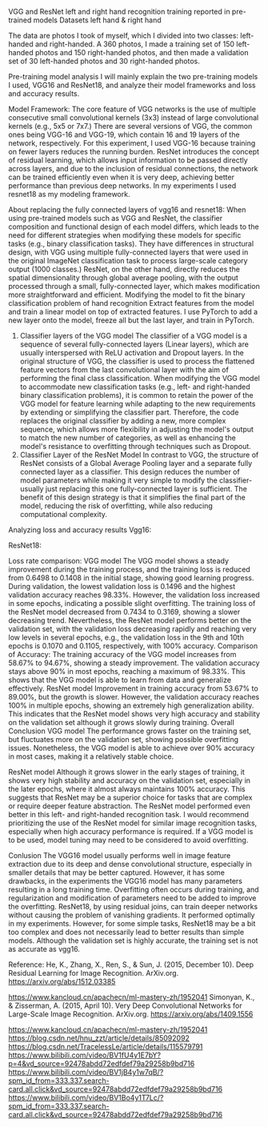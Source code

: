VGG and ResNet left and right hand recognition training reported in pre-trained models
Datasets
left hand & right hand
                
 
The data are photos I took of myself, which I divided into two classes: left-handed and right-handed. A 360 photos, I made a training set of 150 left-handed photos and 150 right-handed photos, and then made a validation set of 30 left-handed photos and 30 right-handed photos.


Pre-training model analysis
 I will mainly explain the two pre-training models I used, VGG16 and ResNet18, and analyze their model frameworks and loss and accuracy results.

Model Framework:
The core feature of VGG networks is the use of multiple consecutive small convolutional kernels (3x3) instead of large convolutional kernels (e.g., 5x5 or 7x7.) There are several versions of VGG, the common ones being VGG-16 and VGG-19, which contain 16 and 19 layers of the network, respectively. For this experiment, I used VGG-16 because training on fewer layers reduces the running burden.
ResNet introduces the concept of residual learning, which allows input information to be passed directly across layers, and due to the inclusion of residual connections, the network can be trained efficiently even when it is very deep, achieving better performance than previous deep networks. In my experiments I used resnet18 as my modeling framework.


About replacing the fully connected layers of vgg16 and resnet18:
When using pre-trained models such as VGG and ResNet, the classifier composition and functional design of each model differs, which leads to the need for different strategies when modifying these models for specific tasks (e.g., binary classification tasks).
They have differences in structural design, with VGG using multiple fully-connected layers that were used in the original ImageNet classification task to process large-scale category output (1000 classes.) ResNet, on the other hand, directly reduces the spatial dimensionality through global average pooling, with the output processed through a small, fully-connected layer, which makes modification more straightforward and efficient.
Modifying the model to fit the binary classification problem of hand recognition
Extract features from the model and train a linear model on top of extracted features. I use PyTorch to add a new layer onto the model, freeze all but the last layer, and train in PyTorch.

1. Classifier layers of the VGG model
The classifier of a VGG model is a sequence of several fully-connected layers (Linear layers), which are usually interspersed with ReLU activation and Dropout layers. In the original structure of VGG, the classifier is used to process the flattened feature vectors from the last convolutional layer with the aim of performing the final class classification.
When modifying the VGG model to accommodate new classification tasks (e.g., left- and right-handed binary classification problems), it is common to retain the power of the VGG model for feature learning while adapting to the new requirements by extending or simplifying the classifier part. Therefore, the code replaces the original classifier by adding a new, more complex sequence, which allows more flexibility in adjusting the model's output to match the new number of categories, as well as enhancing the model's resistance to overfitting through techniques such as Dropout.
2. Classifier Layer of the ResNet Model
In contrast to VGG, the structure of ResNet consists of a Global Average Pooling layer and a separate fully connected layer as a classifier. This design reduces the number of model parameters while making it very simple to modify the classifier-usually just replacing this one fully-connected layer is sufficient. The benefit of this design strategy is that it simplifies the final part of the model, reducing the risk of overfitting, while also reducing computational complexity.


Analyzing loss and accuracy results
Vgg16:
 
ResNet18:
 


Loss rate comparison:
VGG model The VGG model shows a steady improvement during the training process, and the training loss is reduced from 0.6498 to 0.1408 in the initial stage, showing good learning progress. During validation, the lowest validation loss is 0.1496 and the highest validation accuracy reaches 98.33%. However, the validation loss increased in some epochs, indicating a possible slight overfitting.
The training loss of the ResNet model decreased from 0.7434 to 0.3169, showing a slower decreasing trend. Nevertheless, the ResNet model performs better on the validation set, with the validation loss decreasing rapidly and reaching very low levels in several epochs, e.g., the validation loss in the 9th and 10th epochs is 0.1070 and 0.1105, respectively, with 100% accuracy.
Comparison of Accuracy:
The training accuracy of the VGG model increases from 58.67% to 94.67%, showing a steady improvement. The validation accuracy stays above 90% in most epochs, reaching a maximum of 98.33%. This shows that the VGG model is able to learn from data and generalize effectively.
ResNet model Improvement in training accuracy from 53.67% to 89.00%, but the growth is slower. However, the validation accuracy reaches 100% in multiple epochs, showing an extremely high generalization ability. This indicates that the ResNet model shows very high accuracy and stability on the validation set although it grows slowly during training.
Overall Conclusion
VGG model The performance grows faster on the training set, but fluctuates more on the validation set, showing possible overfitting issues. Nonetheless, the VGG model is able to achieve over 90% accuracy in most cases, making it a relatively stable choice.

ResNet model Although it grows slower in the early stages of training, it shows very high stability and accuracy on the validation set, especially in the later epochs, where it almost always maintains 100% accuracy. This suggests that ResNet may be a superior choice for tasks that are complex or require deeper feature abstraction.
The ResNet model performed even better in this left- and right-handed recognition task. I would recommend prioritizing the use of the ResNet model for similar image recognition tasks, especially when high accuracy performance is required. If a VGG model is to be used, model tuning may need to be considered to avoid overfitting.

Conlusion
The VGG16 model usually performs well in image feature extraction due to its deep and dense convolutional structure, especially in smaller details that may be better captured.
However, it has some drawbacks, in the experiments the VGG16 model has many parameters resulting in a long training time. Overfitting often occurs during training, and regularization and modification of parameters need to be added to improve the overfitting.
ResNet18, by using residual joins, can train deeper networks without causing the problem of vanishing gradients. It performed optimally in my experiments. However, for some simple tasks, ResNet18 may be a bit too complex and does not necessarily lead to better results than simple models. Although the validation set is highly accurate, the training set is not as accurate as vgg16.


Reference:
He, K., Zhang, X., Ren, S., & Sun, J. (2015, December 10). Deep Residual Learning for Image Recognition. ArXiv.org. https://arxiv.org/abs/1512.03385

https://www.kancloud.cn/apachecn/ml-mastery-zh/1952041
Simonyan, K., & Zisserman, A. (2015, April 10). Very Deep Convolutional Networks for Large-Scale Image Recognition. ArXiv.org. https://arxiv.org/abs/1409.1556

https://www.kancloud.cn/apachecn/ml-mastery-zh/1952041
https://blog.csdn.net/hnu_zzt/article/details/85092092
https://blog.csdn.net/TracelessLe/article/details/115579791
https://www.bilibili.com/video/BV1fU4y1E7bY?p=4&vd_source=92478abdd72edfdef79a29258b9bd716
https://www.bilibili.com/video/BV1jB4y1w7qB/?spm_id_from=333.337.search-card.all.click&vd_source=92478abdd72edfdef79a29258b9bd716
https://www.bilibili.com/video/BV1Bo4y1T7Lc/?spm_id_from=333.337.search-card.all.click&vd_source=92478abdd72edfdef79a29258b9bd716
